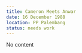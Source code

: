 ```yaml
---
title: Cameron Meets Anwar
date: 16 December 1988 
location: PP Palembang
status: needs work
---
```

No content